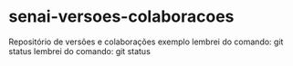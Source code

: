 # senai-versoes-colaboracoes
Repositório de versões e colaborações
exemplo
lembrei do comando: git status
lembrei do comando: git status 